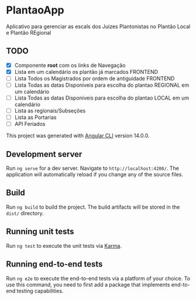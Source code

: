 # PlantaoApp

Aplicativo para gerenciar as escals dos Juizes Plantonistas no Plantão Local e Plantão REgional

## TODO

- [x] Componente **root** com os links de Navegação
- [x] Lista em um calendário os plantão já marcados FRONTEND
- [ ] Lista Todos os Magistrados por ordem de antiguidade FRONTEND
- [ ] Lista Todas as datas Disponiveis para escolha do plantao REGIONAL em um calendário
- [ ] Lista Todas as datas Disponiveis para escolha do plantao LOCAL em um calendário 
- [ ] Lista as regionais/Subseções
- [ ] Lista as Portarias
- [ ] API Feriados

This project was generated with [Angular CLI](https://github.com/angular/angular-cli) version 14.0.0.

## Development server

Run `ng serve` for a dev server. Navigate to `http://localhost:4200/`. The application will automatically reload if you change any of the source files.

## Build

Run `ng build` to build the project. The build artifacts will be stored in the `dist/` directory.

## Running unit tests

Run `ng test` to execute the unit tests via [Karma](https://karma-runner.github.io).

## Running end-to-end tests

Run `ng e2e` to execute the end-to-end tests via a platform of your choice. To use this command, you need to first add a package that implements end-to-end testing capabilities.
